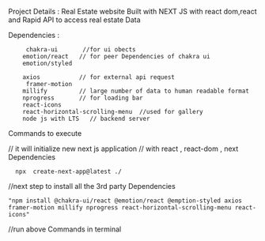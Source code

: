 Project Details :
    Real Estate website 
    Built with NEXT JS with react dom,react and Rapid API to access real estate Data


Dependencies :

        
         chakra-ui       //for ui obects
        emotion/react   // for peer Dependencies of chakra ui
        emotion/styled 
    
        axios           // for external api request
         framer-motion
        millify         // large number of data to human readable format
        nprogress       // for loading bar
        react-icons
        react-horizontal-scrolling-menu  //used for gallery
        node js with LTS   // backend server


Commands to execute 

// it will initialize new next js application 
// with react , react-dom , next Dependencies

      npx  create-next-app@latest ./   

//next step to install all the 3rd party Dependencies

    "npm install @chakra-ui/react @emotion/react @emption-styled axios 
    framer-motion millify nprogress react-horizontal-scrolling-menu react-icons"

//run above Commands in terminal 
